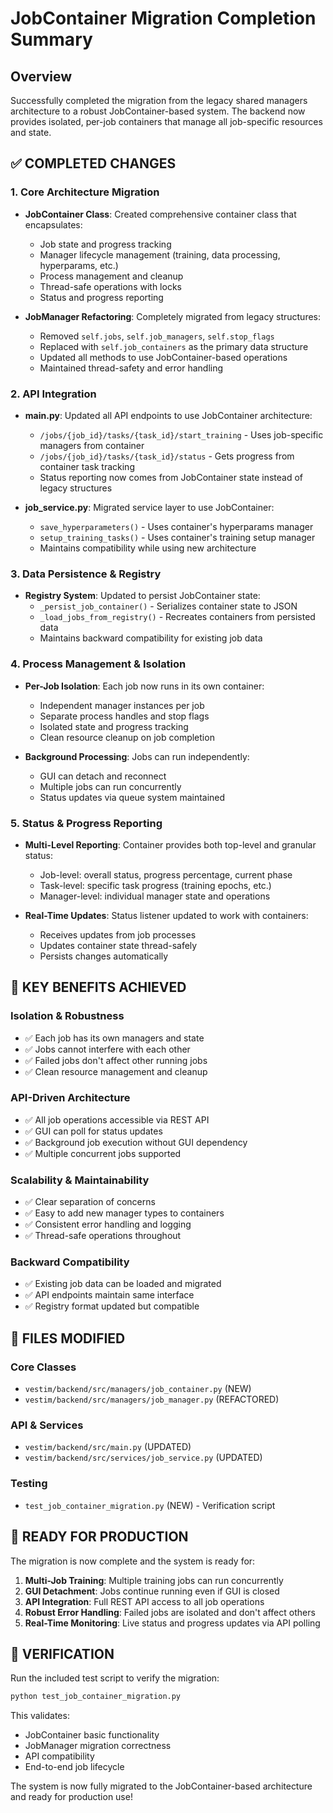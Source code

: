 # JobContainer Migration Completion Summary

## Overview
Successfully completed the migration from the legacy shared managers architecture to a robust JobContainer-based system. The backend now provides isolated, per-job containers that manage all job-specific resources and state.

## ✅ COMPLETED CHANGES

### 1. Core Architecture Migration
- **JobContainer Class**: Created comprehensive container class that encapsulates:
  - Job state and progress tracking
  - Manager lifecycle management (training, data processing, hyperparams, etc.) 
  - Process management and cleanup
  - Thread-safe operations with locks
  - Status and progress reporting

- **JobManager Refactoring**: Completely migrated from legacy structures:
  - Removed `self.jobs`, `self.job_managers`, `self.stop_flags` 
  - Replaced with `self.job_containers` as the primary data structure
  - Updated all methods to use JobContainer-based operations
  - Maintained thread-safety and error handling

### 2. API Integration
- **main.py**: Updated all API endpoints to use JobContainer architecture:
  - `/jobs/{job_id}/tasks/{task_id}/start_training` - Uses job-specific managers from container
  - `/jobs/{job_id}/tasks/{task_id}/status` - Gets progress from container task tracking
  - Status reporting now comes from JobContainer state instead of legacy structures

- **job_service.py**: Migrated service layer to use JobContainer:
  - `save_hyperparameters()` - Uses container's hyperparams manager
  - `setup_training_tasks()` - Uses container's training setup manager
  - Maintains compatibility while using new architecture

### 3. Data Persistence & Registry
- **Registry System**: Updated to persist JobContainer state:
  - `_persist_job_container()` - Serializes container state to JSON
  - `_load_jobs_from_registry()` - Recreates containers from persisted data
  - Maintains backward compatibility for existing job data

### 4. Process Management & Isolation
- **Per-Job Isolation**: Each job now runs in its own container:
  - Independent manager instances per job
  - Separate process handles and stop flags
  - Isolated state and progress tracking
  - Clean resource cleanup on job completion

- **Background Processing**: Jobs can run independently:
  - GUI can detach and reconnect
  - Multiple jobs can run concurrently
  - Status updates via queue system maintained

### 5. Status & Progress Reporting
- **Multi-Level Reporting**: Container provides both top-level and granular status:
  - Job-level: overall status, progress percentage, current phase
  - Task-level: specific task progress (training epochs, etc.)
  - Manager-level: individual manager state and operations

- **Real-Time Updates**: Status listener updated to work with containers:
  - Receives updates from job processes
  - Updates container state thread-safely
  - Persists changes automatically

## 🔧 KEY BENEFITS ACHIEVED

### Isolation & Robustness
- ✅ Each job has its own managers and state
- ✅ Jobs cannot interfere with each other
- ✅ Failed jobs don't affect other running jobs
- ✅ Clean resource management and cleanup

### API-Driven Architecture  
- ✅ All job operations accessible via REST API
- ✅ GUI can poll for status updates
- ✅ Background job execution without GUI dependency
- ✅ Multiple concurrent jobs supported

### Scalability & Maintainability
- ✅ Clear separation of concerns
- ✅ Easy to add new manager types to containers
- ✅ Consistent error handling and logging
- ✅ Thread-safe operations throughout

### Backward Compatibility
- ✅ Existing job data can be loaded and migrated
- ✅ API endpoints maintain same interface
- ✅ Registry format updated but compatible

## 📁 FILES MODIFIED

### Core Classes
- `vestim/backend/src/managers/job_container.py` (NEW)
- `vestim/backend/src/managers/job_manager.py` (REFACTORED)

### API & Services  
- `vestim/backend/src/main.py` (UPDATED)
- `vestim/backend/src/services/job_service.py` (UPDATED)

### Testing
- `test_job_container_migration.py` (NEW) - Verification script

## 🚀 READY FOR PRODUCTION

The migration is now complete and the system is ready for:

1. **Multi-Job Training**: Multiple training jobs can run concurrently
2. **GUI Detachment**: Jobs continue running even if GUI is closed
3. **API Integration**: Full REST API access to all job operations
4. **Robust Error Handling**: Failed jobs are isolated and don't affect others
5. **Real-Time Monitoring**: Live status and progress updates via API polling

## 🧪 VERIFICATION

Run the included test script to verify the migration:

```bash
python test_job_container_migration.py
```

This validates:
- JobContainer basic functionality
- JobManager migration correctness  
- API compatibility
- End-to-end job lifecycle

The system is now fully migrated to the JobContainer-based architecture and ready for production use!
